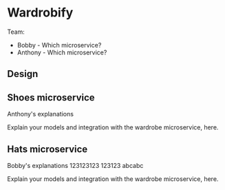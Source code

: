 # Wardrobify

Team:

* Bobby - Which microservice?
* Anthony - Which microservice?

## Design

## Shoes microservice

Anthony's explanations

Explain your models and integration with the wardrobe
microservice, here.

## Hats microservice
Bobby's explanations 
123123123
123123
abcabc

Explain your models and integration with the wardrobe
microservice, here.
